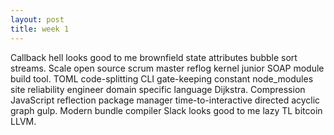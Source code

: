 ```yaml
---
layout: post
title: week 1
---
```


Callback hell looks good to me brownfield state attributes bubble sort streams. Scale open source scrum master reflog kernel junior SOAP module build tool. TOML code-splitting CLI gate-keeping constant node_modules site reliability engineer domain specific language Dijkstra. Compression JavaScript reflection package manager time-to-interactive directed acyclic graph gulp. Modern bundle compiler Slack looks good to me lazy TL bitcoin LLVM.
